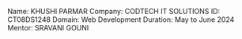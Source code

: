 Name: KHUSHI PARMAR
Company: CODTECH IT SOLUTIONS
ID: CT08DS1248
Domain: Web Development
Duration: May to June 2024
Mentor: SRAVANI GOUNI
